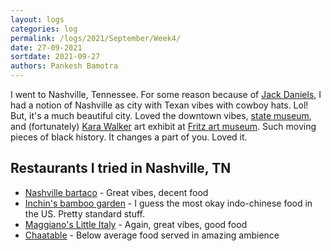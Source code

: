 ```yaml
---
layout: logs
categories: log
permalink: /logs/2021/September/Week4/
date: 27-09-2021
sortdate: 2021-09-27
authors: Pankesh Bamotra
---
```

I went to Nashville, Tennessee. For some reason because of [Jack Daniels](https://www.jackdaniels.com/en-us/visit-distillery), I had a notion of Nashville as city with Texan vibes with cowboy hats. Lol! But, it's a much beautiful city. Loved the downtown vibes, [state museum](https://tnmuseum.org/), and (fortunately) [Kara Walker](http://www.karawalkerstudio.com/) art exhibit at [Fritz art museum](https://fristartmuseum.org/). Such moving pieces of black history. It changes a part of you. Loved it.

## Restaurants I tried in Nashville, TN
- [Nashville bartaco](https://bartaco.com/location/nashville-tn/) - Great vibes, decent food
- [Inchin's bamboo garden](https://bamboo-gardens.com/nashville-tn/) - I guess the most okay indo-chinese food in the US. Pretty standard stuff.
- [Maggiano's Little Italy](https://www.maggianos.com/) - Again, great vibes, good food
- [Chaatable](https://chaatablenashville.com/) - Below average food served in amazing ambience
